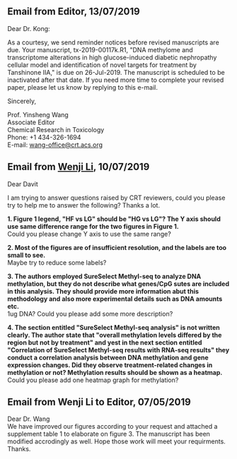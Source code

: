 ## Email from Editor, 13/07/2019    
Dear Dr. Kong:    
    
As a courtesy, we send reminder notices before revised manuscripts are due. Your manuscript, tx-2019-00117k.R1, "DNA methylome and transcriptome alterations in high glucose-induced diabetic nephropathy cellular model and identification of novel targets for treatment by Tanshinone IIA," is due on 26-Jul-2019.  The manuscript is scheduled to be inactivated after that date. If you need more time to complete your revised paper, please let us know by replying to this e-mail.    
    
Sincerely,    
    
Prof. Yinsheng Wang    
Associate Editor    
Chemical Research in Toxicology    
Phone: +1 434-326-1694    
E-mail: [wang-office@crt.acs.org](mailto:wang-office@crt.acs.org)    

## Email from [Wenji Li](mailto:dr_wenji_li@126.com;wyttr@hotmail.com), 10/07/2019
Dear Davit    

I am trying to answer questions raised by CRT reviewers, could you please try to help me to answer the following? Thanks a lot.    

**1. Figure 1 legend, "HF vs LG" should be "HG vs LG"? The Y axis should use same difference range for the two figures in Figure 1.**       
Could you please change Y axis to use the same range?    
     
**2. Most of the figures are of insufficient resolution, and the labels are too small to see.**     
Maybe try to reduce some labels?    
    
**3. The authors employed SureSelect Methyl-seq to analyze DNA methylation, but they do not describe what genes/CpG sutes are included in this analysis. They should provide more information abut this methodology and also more experimental details such as DNA amounts etc.**    
1ug DNA? Could you please add some more description?    
    
**4. The section entitled "SureSelect Methyl-seq analysis" is not written clearly. The author state that "overall methylation levels differed by the region but not by treatment" and yest in the next section entitled "Correlation of SureSelect Methyl-seq results with RNA-seq results" they conduct a correlation analysis between DNA methylation and gene expression changes. Did they observe treatment-related changes in methylation or not? Methylation results should be shown as a heatmap.**    
Could you please add one heatmap graph for methylation?    

## Email from Wenji Li to Editor, 07/05/2019
Dear Dr. Wang    
We have improved our figures according to your request and attached a supplement table 1 to elaborate on figure 3. The manuscript has been modified accrodingly as well. Hope those work will meet your requirments. Thanks.    